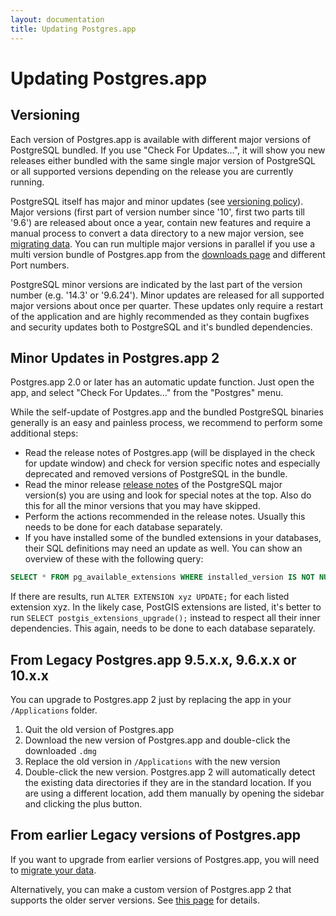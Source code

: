 ```yaml
---
layout: documentation
title: Updating Postgres.app
---
```


Updating Postgres.app
======================

Versioning
----------
Each version of Postgres.app is available with different major versions of PostgreSQL 
bundled. If you use "Check For Updates…", it will show you new releases either bundled
with the same single major version of PostgreSQL or all supported versions depending on
the release you are currently running.

PostgreSQL itself has major and minor updates (see [versioning policy](https://www.postgresql.org/support/versioning/)). 
Major versions (first part of version number since '10', first two parts till '9.6') are 
released about once a year, contain new features and require a manual process to convert a
data directory to a new major version, see [migrating data](migrating-data.html).
You can run multiple major versions in parallel if you use a multi version bundle of
Postgres.app from the [downloads page](/downloads.html) and different Port numbers.

PostgreSQL minor versions are indicated by the last part of the version number (e.g. 
'14.3' or '9.6.24'). Minor updates are released for all supported major versions about 
once per quarter. These updates only require a restart of the application and are highly 
recommended as they contain bugfixes and security updates both to PostgreSQL and it's
bundled dependencies.

Minor Updates in Postgres.app 2
-------------------------------
Postgres.app 2.0 or later has an automatic update function.
Just open the app, and select "Check For Updates…" from the "Postgres" menu.

While the self-update of Postgres.app and the bundled PostgreSQL binaries generally is an
easy and painless process, we recommend to perform some additional steps:
* Read the release notes of Postgres.app (will be displayed in the check for update 
  window) and check for version specific notes and especially deprecated and removed
  versions of PostgreSQL in the bundle.
* Read the minor release [release notes](https://www.postgresql.org/docs/release/) of the 
  PostgreSQL major version(s) you are using and look for special notes at the top.
  Also do this for all the minor versions that you may have skipped.
* Perform the actions recommended in the release notes. Usually this needs to be done for
  each database separately. 
* If you have installed some of the bundled extensions in your databases, their SQL 
  definitions may need an update as well. You can show an overview of these with the 
  following query:
```sql
SELECT * FROM pg_available_extensions WHERE installed_version IS NOT NULL AND default_version <> installed_version;
```
  If there are results, run `ALTER EXTENSION xyz UPDATE;` for each listed extension xyz. 
  In the likely case, PostGIS extensions are listed, it's better to run 
  `SELECT postgis_extensions_upgrade();` instead to respect all their inner dependencies.
  This again, needs to be done to each database separately.

From Legacy Postgres.app 9.5.x.x, 9.6.x.x or 10.x.x
---------------------------------------------------
You can upgrade to Postgres.app 2 just by replacing the app in your `/Applications` folder.

1. Quit the old version of Postgres.app
2. Download the new version of Postgres.app and double-click the downloaded `.dmg`
3. Replace the old version in `/Applications` with the new version
4. Double-click the new version.
   Postgres.app 2 will automatically detect the existing data directories if they are in the standard location.
   If you are using a different location, add them manually by opening the sidebar and clicking the plus button.



From earlier Legacy versions of Postgres.app
--------------------------------------------

If you want to upgrade from earlier versions of Postgres.app, you will need to [migrate your data](migrating-data.html).

Alternatively, you can make a custom version of Postgres.app 2 that supports the older server versions. See [this page](all-versions.html) for details.
